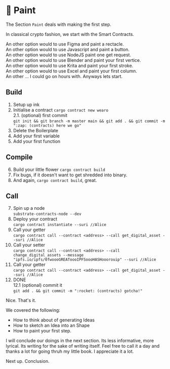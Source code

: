 # 🎨 Paint

The Section `Paint` deals with making the first step.

In classical crypto fashion, we start with the Smart Contracts.

An other option would to use Figma and paint a rectacle.  
An other option would to use Javascript and paint a button.  
An other option would to use NodeJS paint one get request.  
An other option would to use Blender and paint your first vertice.  
An other option would to use Krita and paint your first stroke.  
An other option would to use Excel and paint your first column.  
An other ... I could go on hours with. Anyways lets start.

## Build

1. Setup up ink
2. Initialise a contract `cargo contract new wearo`  
   2.1. (optional) first commit  
   `git init && git branch -m master main && git add . && git commit -m ":zap: (contracts) here we go"`
3. Delete the Boilerplate
4. Add your first variable
5. Add your first function

## Compile

6. Build your little flower `cargo contract build`
7. Fix bugs, if it doesn't want to get shredded into binary.
8. And again, `cargo contract build`, great.

## Call

7. Spin up a node  
   `substrate-contracts-node --dev`
8. Deploy your contract  
   `cargo contract instantiate --suri //Alice`
9. Call your getter  
   `cargo contract call --contract <address> --call get_digital_asset --suri //Alice`
10. Call your setter  
    `cargo contract call --contract <address> --call change_digital_assets --message "ipfs.io/ipfs/0fwoooGREAToooIPFSoooHASHooorouip" --suri //Alice`
11. Call your getter  
    `cargo contract call --contract <address> --call get_digital_asset --suri //Alice`
12. DONE  
    12.1 (optional) commit it  
    `git add . && git commit -m ":rocket: (contracts) gotcha!"`

Nice. That's it.

We covered the following:

- How to think about of generating Ideas
- How to sketch an Idea into an Shape
- How to paint your first step.

I will conclude our doings in the next section.
Its less informative, more lyrical. Its writing for the sake of writing itself. Feel free to call it a day and thanks a lot for going thruh my little book. I appreciate it a lot.

Next up. Conclusion.
